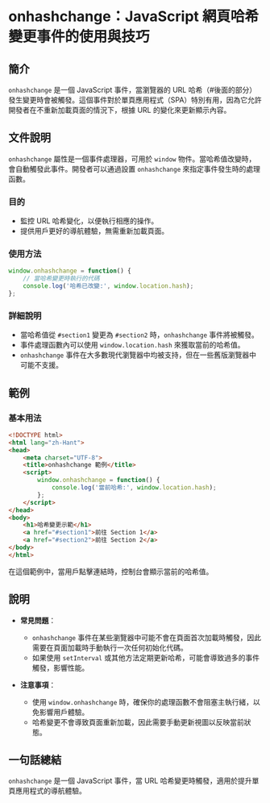 <!--
Meta Description: # onhashchange：JavaScript 網頁哈希變更事件的使用與技巧 ## 簡介 `onhashchange` 是一個 JavaScript 事件，當瀏覽器的 URL 哈希（#後面的部分）發生變更時會被觸發。這個事件對於單頁應用程式（SPA）特別有用，因為它允許開發者在不重新加載頁面的情...
Meta Keywords: onhashchange, window, javascript, url, html
-->

# onhashchange：JavaScript 網頁哈希變更事件的使用與技巧

## 簡介
`onhashchange` 是一個 JavaScript 事件，當瀏覽器的 URL 哈希（#後面的部分）發生變更時會被觸發。這個事件對於單頁應用程式（SPA）特別有用，因為它允許開發者在不重新加載頁面的情況下，根據 URL 的變化來更新顯示內容。

## 文件說明
`onhashchange` 屬性是一個事件處理器，可用於 `window` 物件。當哈希值改變時，會自動觸發此事件。開發者可以通過設置 `onhashchange` 來指定事件發生時的處理函數。

### 目的
- 監控 URL 哈希變化，以便執行相應的操作。
- 提供用戶更好的導航體驗，無需重新加載頁面。

### 使用方法
```javascript
window.onhashchange = function() {
    // 當哈希變更時執行的代碼
    console.log('哈希已改變:', window.location.hash);
};
```

### 詳細說明
- 當哈希值從 `#section1` 變更為 `#section2` 時，`onhashchange` 事件將被觸發。
- 事件處理函數內可以使用 `window.location.hash` 來獲取當前的哈希值。
- `onhashchange` 事件在大多數現代瀏覽器中均被支持，但在一些舊版瀏覽器中可能不支援。

## 範例
### 基本用法
```html
<!DOCTYPE html>
<html lang="zh-Hant">
<head>
    <meta charset="UTF-8">
    <title>onhashchange 範例</title>
    <script>
        window.onhashchange = function() {
            console.log('當前哈希:', window.location.hash);
        };
    </script>
</head>
<body>
    <h1>哈希變更示範</h1>
    <a href="#section1">前往 Section 1</a>
    <a href="#section2">前往 Section 2</a>
</body>
</html>
```
在這個範例中，當用戶點擊連結時，控制台會顯示當前的哈希值。

## 說明
- **常見問題**：
  - `onhashchange` 事件在某些瀏覽器中可能不會在頁面首次加載時觸發，因此需要在頁面加載時手動執行一次任何初始化代碼。
  - 如果使用 `setInterval` 或其他方法定期更新哈希，可能會導致過多的事件觸發，影響性能。

- **注意事項**：
  - 使用 `window.onhashchange` 時，確保你的處理函數不會阻塞主執行緒，以免影響用戶體驗。
  - 哈希變更不會導致頁面重新加載，因此需要手動更新視圖以反映當前狀態。

## 一句話總結
`onhashchange` 是一個 JavaScript 事件，當 URL 哈希變更時觸發，適用於提升單頁應用程式的導航體驗。